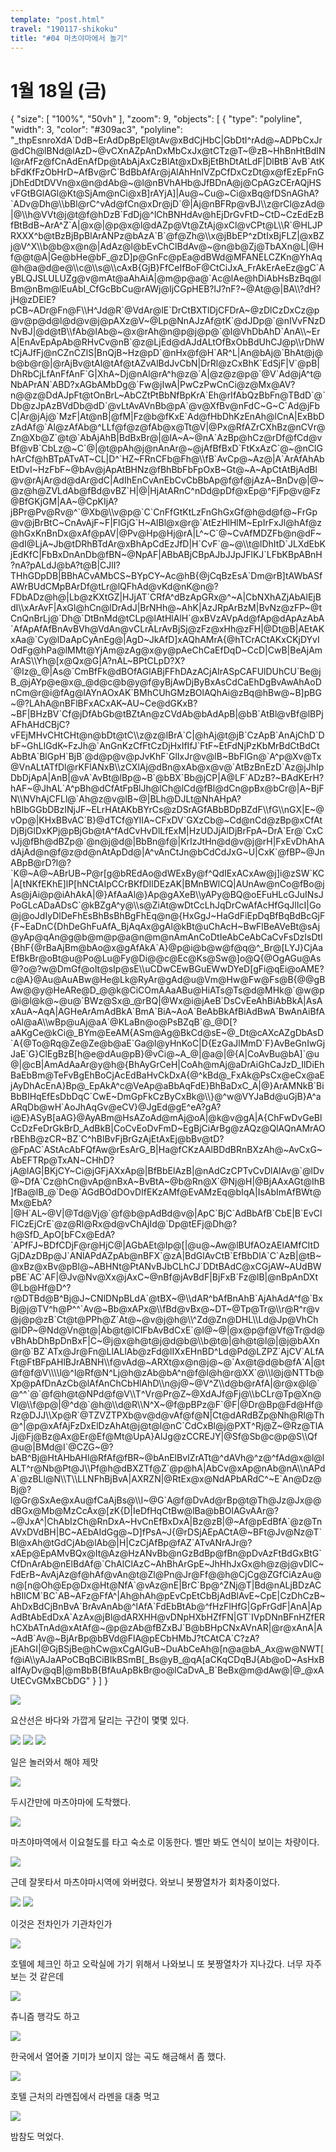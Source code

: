 ```yaml
---
template: "post.html"
travel: "190117-shikoku"
title: "#04 마츠야마에서 놀기"
---
```


# 1월 18일 (금)

<div class="ext-googlemaps">
{
  "size": [ "100%", "50vh" ],
  "zoom": 9,
  "objects": [
    { "type": "polyline", "width": 3, "color": "#309ac3", "polyline": "_thpEsnroXdA`DdB~ErAdDpBpEl@tAv@xBdCjHbC|GbDtI^rAd@~ADPbCxJr@dCh@lBNd@lAzD~@vCXnAZpAnDxMbCxJx@tCTz@T~@zB~HhBnHtBdINl@rAfFz@fCnAdEnAfDp@tAbAjAxCzBlAt@xDxBjEtBhDtAtLdF|DlBtB`AvB`AtKbFdKfFzObHrD~AfBv@rC`BdBbAfAr@jAlAhHnIVZpCfDxCzDt@x@fEzEpFnGjDhEdDtDVVn@x@n@dAb@~@l@nBVhAHb@JfBDnA@j@CpAGzCErAQjHSvFGtBGlAGl@Kt@SjAm@nCi@xB]rAYjA]|Au@~Cu@~Ci@xBq@fDSnAGhA?`ADv@Dh@\\bBl@rC^vAd@fCn@xDr@jD`@|Aj@nBFRp@vBJ\\z@rCl@zAd@|@\\h@VVt@j@t@f@hDzB`FdDj@^lChBNHdAv@hEjDrGvFtD~CtD~CzEdEzBfBtBdB~ArA^Z`A|@x@|@p@x@l@dAZp@Vt@ZtAj@xCl@vCPt@L\\R`@HLJPRXXX^b@tBzBjBpBlArANPz@bAzA`B`@f@Zh@\\x@jBbEP^zDtIxBjFLZ|@xBZj@V^X\\b@b@x@n@|AdAz@l@bEvChClBdAv@~@n@b@Zj@TbAXn@L|@Hf@@t@A|Ge@bHe@bF_@zD]p@GnFc@pEa@dBWd@MFANELCZKn@YhAq@h@a@d@e@\\c@\\s@\\cAxB{GjB}FfCeIfBoF@CtCiJxA_FrAkErAeEz@gC`AyBLQJSLULUZg@v@mAt@aAhAiA|@m@p@a@`Ac@lAe@hDiAbHsBzBq@lBm@nBm@lEuAbI_CfGcBbCu@rAWj@IjCGpHEB?lJ?nF?~@At@@|BA\\?dH?jH@zDElE?pCB~ADr@Fn@F\\H^Jd@R`@VdAr@lE`DrCtBXTlDjCFDrA~@zDlCzDxCz@p@v@p@d@l@d@v@j@pAXz@V~@Lp@NnAJzAf@tK`@dJDp@`@nIVvFNzDNvBJ|@d@tB\\fAb@lAb@~@x@rAh@n@p@j@p@`@l@VhDbAhD`AnA\\~ErA|EnAvEpApAb@RHvCv@nB`@z@LjEd@dAJdALtOfBxObBdUhCJ@p\\rDhWtCjAJfFj@nCZnCZlS|BnQjB~Hz@pD`@nHx@f@H`AR^L|An@bAj@`BhAt@j@b@b@r@|@rAjBv@tAl@tAf@tAZvAlBdJvCbN|DrRl@zCxBhK`EdSjF|V`@pB|DhRbCjLfAnFfAnF`G|XhA~Dj@nAl@rA^h@z@`A|@z@z@p@`@V`Ad@jA^t@NbAPrAN`ABD?xAGbAMbDg@`Fw@jIwA|PwCzPwCnCi@z@Mx@AV?n@@z@DdAJpFt@tOnBrL~AbCZtPtBbNfBpKrA`Eh@rIfAbQzBbFn@TBdD`@`Db@zJpAzBVdDb@dD`@vLtAvAVnBb@pA`@v@XfBv@nFdC~G~C`Ad@jFbC|Ar@jAj@`MzF|At@nB|@fM|Fz@b@fKxE`Ad@fHbDhKzEnAh@lCnA|ExBbDzAdAf@`Al@zAfAb@^LLf@f@z@fAb@x@Tt@V|@Px@RfAZrCXhBz@nCVr@Zn@Xb@Z`@t@`AbAjAhB|BdBxBr@|@lA~A~@nA`AzBp@hCz@rDf@fCd@vBf@vB`CbLz@~C`@|@t@pAh@j@nAnAr@~@jAfBfBxD`FtKxAzC`@~@nClGhArCf@hBTpATvAT~CL|D^`HZ~FRnCFb@Fh@\\fB`AvCp@~Az@|A`ArAfAhAbEtDvI~HzFbF~@bAv@jApAtBHNz@fBhBbFbFpOxB~Gt@~A~ApCtAtBjAdBl@v@rAjAr@d@dAr@dC|AdIhEnCvAnEbCvCbBbAp@f@f@jAzA~BnDv@|@~@z@h@ZVLdAb@fBd@vBZ`H|@|HjAtARnC^nDd@pDf@xEp@^FjFp@v@Fz@BfGKjGM|AA~@CpKIjA?jBPr@Pv@Rv@^`@Xb@\\v@p@`C`CnFfGtKtLzFnGhGxGf@h@d@f@~FrGp@v@jBrBtC~CnAvAjF~F|FlGjG`H~AlBl@x@r@`AtEzHlHlM~EpIrFxJl@hAf@z@hGxKnBnDx@xAf@pAV|@Pv@Hp@Hj@rA|L^~C`@~CvAfMDZFb@n@dF~@dI@LjA~Jb@tDRhBTdAr@xBhApCdEzJfD|H`CvF`@~@\\t@lDhItD`JLXdEbKjEdKfC|FbBxDnAnDb@fBN~@NpAF|ABbABjCBpAJbJJpJFlKJ`LFbKBpABnH?nA?pALdJ@bA?t@B|CJlI?THhGDpDB|BBhACvAMbCS~BYpCY~Ac@hB{@jCqBzEsA`Dm@rB]tAWbASfAWrBUdCMpBArDf@tLr@lQFhAd@vKd@nK@n@?FDbADz@h@|Lb@zKXtGZ|HJjAT`CRfA^dBzApGRx@^~A|CbNXhAZjAbAlEjBdI\\xArAvF|AxGl@hCn@lDrAdJ|BrNHh@~AhK|AzJRpArBzM|BvNz@zFP~@tCnQnBrLj@`Dh@`DtBnMd@tCLp@lAtHlAlH`@xBVzAVpAd@fAp@dApAzAbA`AfApAfAfBnAvBVh@VdAn@vCLrALrAvBjSj@zFz@xHh@zFH|@Dt@B|AEtAKxAa@`Cy@lDaApCyAnEg@|AgD~JkAfD]xAQhAMrA{@hTCrACtAKxCKjDYvIOdFg@hPa@lMMt@YjAm@zAg@x@y@pAeChCaEfDqD~CcD|CwB|BeAjAmArAS\\Yh@[x@Qx@G|A?nAL~BPtCLpD?X?`@Iz@_@|As@`CmBfFk@dBOfAGlABjFFhDAzACjAIrASpCAFUlDUhCU`Be@jB_@jAYp@e@x@_@d@c@b@y@f@yBjAwDjByBxAsCdCaEhDgBvAwAhAoDnCm@r@i@fAg@lAYnAOxAK`BMhCUhGMzBOlAQhAi@zBq@hBw@~B]pBG~@?LAhA@nBFlBFxACxAK~AU~Ce@dGKxB?~BF|BHzBV`Cf@jDfAbGb@tBZtAn@zCVdAb@bAdApB|@bB`AtBl@vBf@lBPjAFhAHdCBjC?vFEjMHvCHtCHt@n@bDt@tC\\z@z@lBrA`C|@hAj@t@jB`CzApB`AnAjChD`DbF~GhLlGdK~FzJh@`AnGnKzCfFtCzDjHxIfIfJ`FtF~EtFdNjPzKbMrBdCtBdCtAbBtA`BlGpH`BjB`@d@p@v@pJvKhF`GlIxJr@v@lB~BbFlGn@`A^p@Xv@Tx@VnALtATfDl@rKFlANxB\\zCXlAj@dBn@xAb@x@v@`AtBzBnEzD`Az@jJhIpDbDjApA|AnB|@vA`AvBt@lBp@~B`@bBX`Bb@jCP|A@LF`ADzB?~BAdKErH?hAF~@JhAL`A^pBh@dCfAtFpBlJh@lCh@lCd@fBl@dCn@pBx@bCr@|A~BjFN\\NVhAjCFLl@`Ah@z@v@lB~@|BLh@DJLt@NhAHpA?hBIbGGbDBzINjJF~ELrHAtAKbBYrCs@zDSrAGfABbBDpBZdF\\fG\\nGX|E~@vOp@|KHxBBvAC`B}@dTCf@YlIA~CFxDV`GXzCb@~Cd@nCd@zBp@xCfAtDjBjGlDxKPj@pBjGb@tA^fAdCvHvDlLfExM|HzUDJjAlDjBrFpA~DrA`Er@`CxCvJj@fBh@dBZp@`@n@j@d@|BbBn@f@|KrIzJtHn@d@v@j@rH|FxEvDhAhAdAjAd@n@f@z@d@nAtApDd@|A^vAnCtJn@bCdCdJxG~U|CxK`@fBP~@JnABpB@rD?l@?`K@~A@~ABrUB~P@r[g@bREdAo@dWExBy@f^QdIExACxAw@j]i@zSW`KC|A[tNKfEKhE]lP[hNCtAIpCCrBKfDIlDEzAK|BMnBWlCQ|AUnAw@nCo@fBo@jAs@jAi@p@iAhAkA|@}AfAaAl@}Ap@gAXeB\\yAPy@BQ@oEFuHLcGJuINsJPoGLcADaADsC`@kBZgA^y@\\s@ZiAt@wDtCcLhJqDrCwAfAcHfGqJlIcI|Go@j@oJdIyDlDeFhEsBhBsBhBgFhEq@n@{HxGgJ~HaGdFiEpDqBfBqBdBcGjF{F~EaDnC{DhDeGhFuAfA_BjAqAx@gAl@kBt@uChAcH~BwFlBeAVeBt@sAj@yAp@qAn@g@b@m@p@a@n@m@nAmAnCoDtIeAbCeAbCaCvFsDzIsDtI{BhF{@rBaAjBm@bAo@x@gAfAkA`A}@p@i@b@w@f@q@^_Br@[LYJ}CjAaEfBkBr@oBt@u@Po@Lu@Fy@Di@@c@Ec@Ks@Sw@]o@Q{@OgAGu@As@?o@?w@DmGf@oIt@sIp@sE\\uCDwCEwBGuEWwDYeD[gFi@qEi@oAME?c@A}@Au@AuABw@He@Lk@RyAr@gAd@u@Vm@Hw@Fw@Fs@B{@@gBAw@@y@HeARe@D_@@k@CiCOmAAaABu@HiATs@Ts@d@MHk@`@w@p@i@l@k@~@u@`BWz@Sx@_@rBQ|@Wx@i@jAeB`DsCvEeAhBiAbBkA|AsAxAuA~AqA|AGHeArAmAdBkA`BmA`BiA~AoA`BeAbBkAfBiAdBwA`BwAnAiBfAoAl@aA\\wBp@uAj@aA`@KLaBn@o@PsBZqB`@_@D[?aAKgCe@kCi@_BYm@EeAM{ASm@Ag@BkCd@sE~@_Dt@cAXcAZgDbAsD`A{@To@Rq@Ze@Ze@b@aE`Ga@l@yHnKoC|D{EzGaJlMmD`F}AvBeGnIwGjJaE`G}ClEgBzB[h@e@dAu@pB}@vCi@~A_@|@a@|@{A|CoAvBu@bA]`@u@|@cB|AmAdAaAr@y@h@{BhAyGrCeH|CoAh@mAj@aDrAiGhCaJzD_IlDiEhBaEbBm@TeFvBgEhBoCjAcEdBaHvCkDxA{@^kBd@_FxAk@PsCx@eCx@aEjAyDhAcEnA}Bp@_EpAkA^c@VeAp@aBbAqFdE}BhBaDxC_A|@}ArAMNkB`BiBbBIHqEfEsDbDqC`CwE~DmGpFkCzByCxBk@\\}@^w@VYJaBd@uGjB}A^aARqDb@wH`AoJhAqGv@eCV}@JgEd@gE^eA?gA?i@E}ASyB[aAG}@AyABm@HsAZoAd@mAj@oA|@k@v@gA|A{ChFwDvGeBlCcDzFeDrGkBrD_AdBkB|CoCvEoDvFmD~EgBjCiArBg@zAQz@QlAQnAMrAOrBEhB@zCR~BZ`C^hBlBvFjBrGzAjEtAxEj@bBv@tD?@FpAC`AStAcAbFQfAw@rEsArG_B|Ha@fCKzAAlBDdBRnBXzAh@~AvCxG~AbEFTRp@TxAN~CHhD?jA@lAG|BKjCY~Ci@jGFjAXxAp@|BfBbElAzB|@nAdCzCPTvCvDlAlAv@`@lDv@~DfA`Cz@hCn@vAp@nBxA~BvBtA~@b@Rn@X`@Nj@H|@BjAAxAGt@IhB]fBa@lB_@`De@`AGdBOdDOvDIfEKzAMf@EvAMzEq@bIqA|IsAbImAfBWt@Mx@EbA?|@H`AL~@V|@Td@Vj@`@f@b@pAdBd@v@|ApC`BjC`AdBbAfB`CbE|B`EvClFlCzEjCrE`@z@Rl@Rx@d@vChAjId@`Dp@tEFj@Dh@?h@SfD_ApO[bFCx@EdA?`APfFJ~BDfCDjF@r@HjC@|AGbAEt@Ip@[|@u@~Aw@lBUfAOzAElAMfCItDGjDAzDBp@J`ANlAPdAZpAb@nBFX`@zA|BdGlAvCtB`EfBbDlA`C`AzB|@tB~@xBz@xBv@pBl@~ABHNt@PtANvBJbCLhCJ`DDtBAdC@xCGjAW~AUdBWpBE`AC`AF|@Jv@Nv@Xx@jAxC~@nBf@jAvBdF|BjFxB`Fz@lB|@nBpAnDXt@Lb@Hf@D^?r@DTBd@B^Bj@J~CNlDNpBLdA`@tBX~@\\dAR^bAfBnAhB`AjAhAdA^f@`BxBj@j@TV^h@P^^`Av@~Bb@xAPx@\\fBd@vBx@~DT~@Tp@Tr@\\r@R^r@v@j@p@zB`Ct@t@PPh@Z`At@~@v@j@h@\\^Zd@Zn@DHL\\Ld@Jp@VhCh@lDP~@Nd@Vn@t@|Ab@t@lClFbAvBdCxE`@l@~@|@x@p@f@Vf@Tr@d@vBhAbDhBpDnBxF|C~@j@x@h@t@j@d@b@\\b@t@|@h@t@l@|@j@bAXn@r@`BZ`ATx@Jr@Fn@LlALlAb@zFd@lIXxEHnBD^Ld@Pd@LZPZ`AjCV`ALfAFt@FtBFpAHlBJrABNH\\f@vAd@~ARXt@x@n@j@~@`Ax@t@d@b@fA`A|@t@f@f@V\\\\l@^l@Rf@N^Lj@h@zAb@bA^n@f@l@h@r@XX`@\\l@j@NTTb@Xp@pAfDnAzCb@lAfAnChCbHlAhD\\n@j@~@V^Z\\d@b@rAfA|@r@x@l@`@^^`@`@f@h@t@NPd@f@V\\T^Vr@Pr@Z~@XdAJf@Fj@\\bCLr@Tp@Xn@Vl@\\f@p@|@^d@`@h@\\d@R\\N^X~@f@pBPz@F`@F|@Dr@Bp@Fd@Hf@Rz@DJJ\\Xp@R`@TZVZTPXb@v@d@vAf@f@N|Ct@dARdBZp@Nh@Rl@Th@^|@p@xAfAjFzDxElDzAhAt@j@t@l@nC`CdCxBl@j@PXT^Rj@Z~@Rz@TlAJj@Fj@Bz@Ax@Er@Ef@Mt@UpA}AlJg@zCCREJY|@Sf@Sb@c@p@S\\Qf@u@|BMd@I`@CZG~@?bAB^Bj@HtAHbAHl@RfAf@fBR~@bAnElBvIZrATt@^dAVh@^z@^fAd@x@l@lALT^r@Nb@Pt@J\\Pf@h@dBXZTf@Z`@p@hA|AbCv@xAp@nAb@nA\\nAPdA`@zBLl@N\\T\\LLNFhBjBvA|AXRZN|@RtEx@x@NdAPbARdC^~E`An@Dz@Bj@?l@Gr@SxAe@xAu@fCaAjBs@\\I~@G`A@f@DvAd@rBp@t@Th@Jz@Jx@@dBGx@Mb@MzCcAx@[zK{D|IeDfHqCtBw@lBa@bBOlAGvAAr@?~@JxA^|ChAbIzCh@RnDxA~HvCnEfBxDxA|Bz@zB|@~Af@pEdBfA`@z@TnAVxDVdBH|BC~AEbAIdGg@~D]fPsA~J{@rDSjAEpACtA@~BFt@Jv@Nz@T`Bl@xAh@tGdCjAb@lAb@|H|CzCjAfBp@fAZ`ATvANrAJr@?xAEp@EpAMvBQx@It@Az@HzANvBb@nGzBdBp@fBn@pDvAzFtBdGxBtG`CfDnArAb@nElBdAf@`ChAlClAzC~AhBhArGpE~JhHhJxGx@h@z@j@vDlC~FdErB~AvAjAz@f@hAf@vAn@t@Zl@Pn@Jr@Ff@@h@CjCg@ZGfCiAzAu@n@[n@Oh@Ep@Dx@Ht@NfA`@vAz@nE|BrC`Bp@^ZNj@T|Bd@nALjBDzAChBIlCM`BC`AB~AFz@FfA^|Ah@hAh@pEvCpEtCbBjAdBlAvE~CpE|CzDhCzB~AhDxBdCjBnBvA`BrAvAnAb@^lAfA`FdEbBtAb@^fHzFlHfG|GpFrGdF|AnA|ApAdBtAbEdDxA`AzAx@jBl@dARXHH@vDNpHXbHZfFN|GT`IVpDNnBFnHZfERhCXbATnAd@xAtAf@~@p@zAb@fBZxBJ`B@bBHpCNxAVnAR|@r@xAnA|A~AdB`Av@~BjArBp@bBVd@FlA@pECbHMbJ?tCAtCA`C?zA?jEAhGI|@GjBSjBe@hCw@xCgAlGuB~DuAbCeAh@[n@a@bA_Ax@w@NWT[f@iA\\yAJaAPoCBqBCiBIkBSmB[_Bs@yB_@qA[aCKqCDqBJ{Ab@oD~AsHxBaIfAyDv@qB|@mBbB{BfAuApBkBr@o@lCaDvA_B`BeBx@m@dAw@|@_@xAUtECvGMxBCbDG" }
  ]
}
</div>

![](/190117-shikoku/04_01.jpg)

요산선은 바다와 가깝게 달리는 구간이 몇몇 있다.

![](/190117-shikoku/04_02.jpg)
![](/190117-shikoku/04_03.jpg)
![](/190117-shikoku/04_04.jpg)

일은 놀러와서 해야 제맛

![](/190117-shikoku/04_05.jpg)

두시간만에 마츠야마에 도착했다.

![](/190117-shikoku/04_06.jpg)

마츠야마역에서 이요철도를 타고 숙소로 이동한다.
벨만 봐도 연식이 보이는 차량이다.

![](/190117-shikoku/04_07.jpg)

근데 잘못타서 마츠야마시역에 와버렸다.
와보니 봇짱열차가 회차중이었다.

![](/190117-shikoku/04_08.jpg)
![](/190117-shikoku/04_09.jpg)

이것은 전차인가 기관차인가

![](/190117-shikoku/04_10.jpg)

호텔에 체크인 하고 오락실에 가기 위해서 나와보니 또 봇짱열차가 지나갔다.
너무 자주 보는 것 같은데

![](/190117-shikoku/04_11.jpg)

츄니즘 행각도 하고

![](/190117-shikoku/04_12.jpg)

한국에서 열어줄 기미가 보이지 않는 곡도 해금해서 좀 했다.

![](/190117-shikoku/04_13.jpg)

호텔 근처의 라멘집에서 라멘을 대충 먹고

![](/190117-shikoku/04_14.jpg)

밤참도 먹었다.
